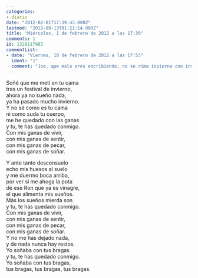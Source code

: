 ```yaml
---
categories:
- diario
date: "2012-02-01T17:39:43.000Z"
lastmod: "2012-09-13T01:21:14.000Z"
title: "Miércoles, 1 de febrero de 2012 a las 17:39"
comments: 1
id: 1328117983
commentList:
- date: "Viernes, 10 de febrero de 2012 a las 17:53"
  ident: "1"
  comment: "Joe, que malo eres escribiendo, no se rima invierno con invierno es una estupidez XD"
---
```


Soñé que me metí en tu cama  
tras un festival de invierno,  
ahora ya no sueño nada,  
ya ha pasado mucho invierno.  
Y no sé como es tu cama  
ni como suda tu cuerpo,  
me he quedado con las ganas  
y tu, te has quedado conmigo.  
Con mis ganas de vivir,  
con mis ganas de sentir,  
con mis ganas de pecar,  
con mis ganas de soñar.  
  
Y ante tanto desconsuelo  
echo mis huesos al suelo  
y me duermo boca arriba,  
por ver si me ahoga la pota  
de ese Ron que ya es vinagre,  
el que alimenta mis sueños.  
Más los sueños mierda son  
y tu, te has quedado conmigo.  
Con mis ganas de vivir,  
con mis ganas de sentir,  
con mis ganas de pecar,  
con mis ganas de soñar.  
Y no me has dejado nada,  
y de nada nunca hay restos.  
Yo soñaba con tus bragas  
y tu, te has quedado conmigo.  
Yo soñaba con tus bragas,  
tus bragas, tus bragas, tus bragas.